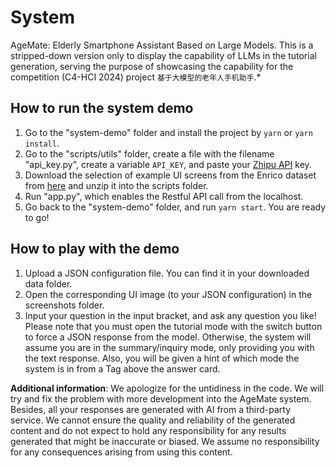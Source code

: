 # System

AgeMate: Elderly Smartphone Assistant Based on Large Models. This is a stripped-down version only to display the capability of LLMs in the tutorial generation, serving the purpose of showcasing the capability for the competition (C4-HCI 2024) project `基于大模型的老年人手机助手`.*

## How to run the system demo

1. Go to the "system-demo" folder and install the project by `yarn` or `yarn install`.
2.  Go to the "scripts/utils" folder, create a file with the filename "api_key.py", create a variable `API_KEY`, and paste your [Zhipu API](https://open.bigmodel.cn/) key.
3. Download the selection of example UI screens from the Enrico dataset from [here](https://drive.google.com/file/d/1K-A8j4gWcRHyTOlW_2CYzL7mldIlXsub/view?usp=drive_link) and unzip it into the scripts folder. 
4. Run "app.py", which enables the Restful API call from the localhost.
5. Go back to the "system-demo" folder, and run `yarn start`. You are ready to go!

## How to play with the demo

1. Upload a JSON configuration file. You can find it in your downloaded data folder.
2. Open the corresponding UI image (to your JSON configuration) in the screenshots folder.
3. Input your question in the input bracket, and ask any question you like! Please note that you must open the tutorial mode with the switch button to force a JSON response from the model. Otherwise, the system will assume you are in the summary/inquiry mode, only providing you with the text response. Also, you will be given a hint of which mode the system is in from a Tag above the answer card.



**Additional information**: We apologize for the untidiness in the code. We will try and fix the problem with more development into the AgeMate system. Besides, all your responses are generated with AI from a third-party service. We cannot ensure the quality and reliability of the generated content and do not expect to hold any responsibility for any results generated that might be inaccurate or biased. We assume no responsibility for any consequences arising from using this content.

